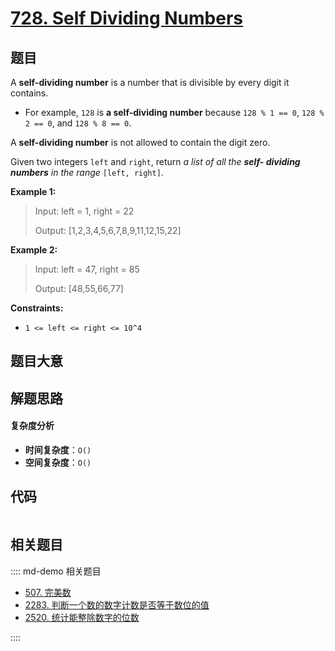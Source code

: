 # [728. Self Dividing Numbers](https://leetcode.com/problems/self-dividing-numbers/)

## 题目

A **self-dividing number** is a number that is divisible by every digit it
contains.

- For example, `128` is **a self-dividing number** because `128 % 1 == 0`, `128 % 2 == 0`, and `128 % 8 == 0`.

A **self-dividing number** is not allowed to contain the digit zero.

Given two integers `left` and `right`, return _a list of all the **self-
dividing numbers** in the range_ `[left, right]`.

**Example 1:**

> Input: left = 1, right = 22
>
> Output: [1,2,3,4,5,6,7,8,9,11,12,15,22]

**Example 2:**

> Input: left = 47, right = 85
>
> Output: [48,55,66,77]

**Constraints:**

- `1 <= left <= right <= 10^4`

## 题目大意

## 解题思路

#### 复杂度分析

- **时间复杂度**：`O()`
- **空间复杂度**：`O()`

## 代码

```javascript

```

## 相关题目

:::: md-demo 相关题目

- [507. 完美数](https://leetcode.com/problems/perfect-number)
- [2283. 判断一个数的数字计数是否等于数位的值](https://leetcode.com/problems/check-if-number-has-equal-digit-count-and-digit-value)
- [2520. 统计能整除数字的位数](https://leetcode.com/problems/count-the-digits-that-divide-a-number)

::::
